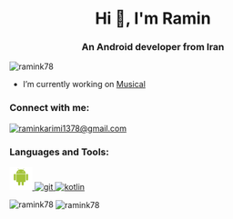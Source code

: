 <h1 align="center">Hi 👋, I'm Ramin</h1>
<h3 align="center">An Android developer from Iran</h3>

<p align="left"> <img src="https://komarev.com/ghpvc/?username=ramink78&label=Profile%20views&color=0e75b6&style=flat-square" alt="ramink78" /> </p>

- I’m currently working on [Musical](https://github.com/Ramink78)

<h3 align="left">Connect with me:</h3>
<p align="left">
<a href="https://linkedin.com/in/raminkarimi1378@gmail.com" target="blank"><img align="center" src="https://raw.githubusercontent.com/rahuldkjain/github-profile-readme-generator/master/src/images/icons/Social/linked-in-alt.svg" alt="raminkarimi1378@gmail.com" height="30" width="40" /></a>
</p>

<h3 align="left">Languages and Tools:</h3>
<p align="left"> <a href="https://developer.android.com" target="_blank" rel="noreferrer"> <img src="https://raw.githubusercontent.com/devicons/devicon/master/icons/android/android-original-wordmark.svg" alt="android" width="40" height="40"/> </a> <a href="https://git-scm.com/" target="_blank" rel="noreferrer"> <img src="https://www.vectorlogo.zone/logos/git-scm/git-scm-icon.svg" alt="git" width="40" height="40"/> </a> <a href="https://kotlinlang.org" target="_blank" rel="noreferrer"> <img src="https://www.vectorlogo.zone/logos/kotlinlang/kotlinlang-icon.svg" alt="kotlin" width="40" height="40"/> </a> </p>

<p><img align="left" src="https://github-readme-stats.vercel.app/api/top-langs?username=ramink78&show_icons=true&theme=dark&locale=en&layout=compact" alt="ramink78" /></p>

<p>&nbsp;<img align="center" src="https://github-readme-stats.vercel.app/api?username=ramink78&show_icons=true&theme=dark&hide_border=true&locale=en" alt="ramink78" /></p>
